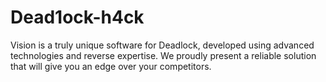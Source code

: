 # Dead1ock-h4ck
Vision is a truly unique software for Deadlock, developed using advanced technologies and reverse expertise. We proudly present a reliable solution that will give you an edge over your competitors.
